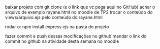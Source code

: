 baixar projeto com git clone (e o link que vc pega aqui no GitHub)
achar o arquivo de exemplo rayane.html no moodle de TP2
trocar o conteúdo do views/arquivo.ejs pelo conteúdo do rayane.html

rodar o: 
npm install express ejs
na pasta do projeto

fazer commit e push dessas modificações no github
mandar o link do commit no github na atividade desta semana no moodle
